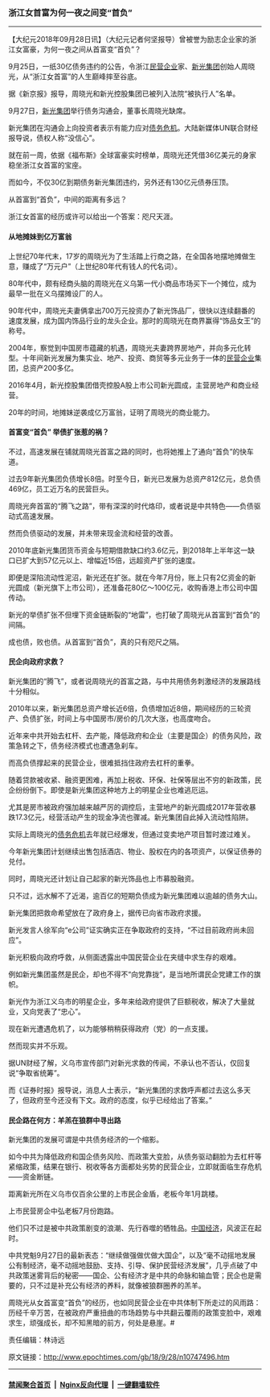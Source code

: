 ### 浙江女首富为何一夜之间变“首负”
------------------------

<p>【大纪元2018年09月28日讯】（大纪元记者何坚报导）曾被誉为励志企业家的浙江女富豪，为何一夜之间从首富变“首负”？</p>
<p>9月25日，一纸30亿债务违约的公告，令浙江<a href="http://www.epochtimes.com/gb/tag/%E6%B0%91%E8%90%A5%E4%BC%81%E4%B8%9A.html">民营企业</a>家、<a href="http://www.epochtimes.com/gb/tag/%E6%96%B0%E5%85%89%E9%9B%86%E5%9B%A2.html">新光集团</a>创始人周晓光，从“浙江女首富”的人生巅峰摔至谷底。</p>
<p>据《新京报》报导，周晓光和新光控股集团已被列入法院“被执行人”名单。</p>
<p>9月27日，<a href="http://www.epochtimes.com/gb/tag/%E6%96%B0%E5%85%89%E9%9B%86%E5%9B%A2.html">新光集团</a>举行债务沟通会，董事长周晓光缺席。</p>
<p>新光集团在沟通会上向投资者表示有能力应对<a href="http://www.epochtimes.com/gb/tag/%E5%80%BA%E5%8A%A1%E5%8D%B1%E6%9C%BA.html">债务危机</a>。大陆新媒体UN联合财经报导说，债权人称“没信心”。</p>
<p>就在前一周，依据《福布斯》全球富豪实时榜单，周晓光还凭借36亿美元的身家稳坐浙江女首富的宝座。</p>
<p>而如今，不仅30亿到期债务新光集团违约，另外还有130亿元债券压顶。</p>
<p>从首富到“首负”，中间的距离有多远？</p>
<p>浙江女首富的经历或许可以给出一个答案：咫尺天涯。</p>
<h4>从地摊妹到亿万富翁</h4>
<p>上世纪70年代末，17岁的周晓光为了生活踏上行商之路，在全国各地摆地摊做生意，赚成了“万元户”（上世纪80年代有钱人的代名词）。</p>
<p>80年代中，颇有经商头脑的周晓光在义乌第一代小商品市场买下一个摊位，成为最早一批在义乌摆摊设厂的人。</p>
<p>90年代中，周晓光夫妻俩拿出700万元投资办了新光饰品厂，很快以连续翻番的速度发展，成为国内饰品行业的龙头企业。那时的周晓光在商界赢得“饰品女王”的称号。</p>
<p>2004年，察觉到中国房市蕴藏的机遇，周晓光夫妻跨界房地产，并向多元化转型。十年间新光发展为集实业、地产、投资、商贸等多元业务于一体的<a href="http://www.epochtimes.com/gb/tag/%E6%B0%91%E8%90%A5%E4%BC%81%E4%B8%9A.html">民营企业</a>集团，总资产200多亿。</p>
<p>2016年4月，新光控股集团借壳控股A股上市公司新光圆成，主营房地产和商业经营。</p>
<p>20年的时间，地摊妹逆袭成亿万富翁，证明了周晓光的商业能力。</p>
<h4>首富变“首负” 举债扩张惹的祸？</h4>
<p>不过，高速发展在铺就周晓光首富之路的同时，也将她推上了通向“首负”的快车道。</p>
<p>过去9年新光集团负债增长8倍。时至今日，新光已发展为总资产812亿元，总负债469亿，员工近万名的民营巨头。</p>
<p>周晓光奔首富的“腾飞之路”，带有深深的时代烙印，或者说是中共特色——负债驱动式高速发展。</p>
<p>然而负债驱动的发展，并未带来现金流和经营的改善。</p>
<p>2010年底新光集团货币资金与短期借款缺口约3.6亿元，到2018年上半年这一缺口已扩大到57亿元以上、增幅近15倍，远超资产扩张的速度。</p>
<p>即便是深陷流动性泥沼，新光还在扩张。就在今年7月份，账上只有2亿资金的新光圆成（新光旗下上市公司），还准备花80亿～100亿元，收购香港上市公司中国传动。</p>
<p>新光的举债扩张不但埋下资金链断裂的“地雷”，也打破了周晓光从首富到“首负”的间隔。</p>
<p>成也债，败也债。从首富到“首负”，真的只有咫尺之隔。</p>
<h4>民企向政府求救？</h4>
<p>新光集团的“腾飞”，或者说周晓光的首富之路，与中共用债务刺激经济的发展路线十分相似。</p>
<p>2010年以来，新光集团总资产增长近6倍，负债增加近8倍，期间经历的三轮资产、负债扩张，时间上与中国房市/房价的几次大涨，也高度吻合。</p>
<p>近年来中共开始去杠杆、去产能，降低政府和企业（主要是国企）的债务风险，政策急转之下，债务经济模式也遭遇急刹车。</p>
<p>而高负债撑起来的民营企业，很难抵挡住政府去杠杆的重拳。</p>
<p>随着贷款被收紧、融资更困难，再加上税收、环保、社保等层出不穷的新政策，民企纷纷倒下。即使是新光集团这种地方上的明星企业也难逃厄运。</p>
<p>尤其是房市被政府强加越来越严厉的调控后，主营地产的新光圆成2017年营收暴跌17.3亿元，经营活动产生的现金净流也骤减。新光集团自此掉入流动性陷阱。</p>
<p>实际上周晓光的<a href="http://www.epochtimes.com/gb/tag/%E5%80%BA%E5%8A%A1%E5%8D%B1%E6%9C%BA.html">债务危机</a>去年就已经爆发，但通过变卖地产项目暂时渡过难关。</p>
<p>今年新光集团计划继续出售包括酒店、物业、股权在内的各项资产，以保证债券的兑付。</p>
<p>同时，周晓光还计划让自己起家的新光饰品也上市募股融资。</p>
<p>只不过，远水解不了近渴，逾百亿的短期负债成为新光集团难以逾越的债务大山。</p>
<p>新光集团把救命希望放在了政府身上，据传已向省市政府求援。</p>
<p>新光发言人徐军向“e公司”证实确实正在争取政府的支持，“不过目前政府尚未回应”。</p>
<p>新光积极向政府呼救，从侧面透露出中国民营企业在夹缝中求生存的艰难。</p>
<p>例如新光集团虽然是民企，却也不得不“向党靠拢”，是当地所谓民企党建工作的旗帜。</p>
<p>新光作为浙江义乌市的明星企业，多年来给政府提供了巨额税收，解决了大量就业，又向党表了“忠心”。</p>
<p>现在新光遭遇危机了，以为能够稍稍获得政府（党）的一点支援。</p>
<p>然而现实并不乐观。</p>
<p>据UN财经了解，义乌市宣传部门对新光求救的传闻，不承认也不否认，仅回复说“争取省统筹”。</p>
<p>而《证券时报》报导说，消息人士表示，“新光集团的求救呼声都过去这么多天了，但政府至今还没有下文。政府的态度，似乎已经给出了答案。”</p>
<h4>民企路在何方：羊羔在狼群中寻出路</h4>
<p>新光集团的发展可谓是中共债务经济的一个缩影。</p>
<p>如今中共为降低政府和国企债务风险、而政策大变脸，从债务驱动翻脸为去杠杆等紧缩政策，结果在银行、税收等各方面都处劣势的民营企业，立即就面临生存危机——资金断链。</p>
<p>距离新光所在义乌市仅百余公里的上市民企金盾，老板今年1月跳楼。</p>
<p>上市民营房企中弘老板7月份跑路。</p>
<p>他们只不过是被中共政策剧变的浪潮、先行吞噬的牺牲品。<a href="http://www.epochtimes.com/gb/tag/%E4%B8%AD%E5%9B%BD%E7%BB%8F%E6%B5%8E.html">中国经济</a>，风波正在起时。</p>
<p>中共党魁9月27日的最新表态：“继续做强做优做大国企”，以及“毫不动摇地发展公有制经济，毫不动摇地鼓励、支持、引导、保护民营经济发展”，几乎点破了中共政策迷雾背后的秘密——国企、公有经济才是中共的命脉和输血管；民企也是需要的，只不过是补充公有经济的养料，就像被狼群圈养的羔羊。</p>
<p>周晓光从女首富变“首负”的经历，也如同民营企业在中共体制下所走过的风雨路：历经千辛万苦，在被政府严重扭曲的市场趋势与中共翻云覆雨的政策变脸中，艰难求生，顽强成长，却不知黑暗的前方，何处是悬崖。#</p>
<p>责任编辑：林诗远</p>

原文链接：http://www.epochtimes.com/gb/18/9/28/n10747496.htm


------------------------
#### [禁闻聚合首页](https://github.com/gfw-breaker/banned-news/blob/master/README.md) &nbsp;|&nbsp; [Nginx反向代理](https://github.com/gfw-breaker/open-proxy/blob/master/README.md) &nbsp;|&nbsp; [一键翻墙软件](https://github.com/gfw-breaker/nogfw/blob/master/README.md)